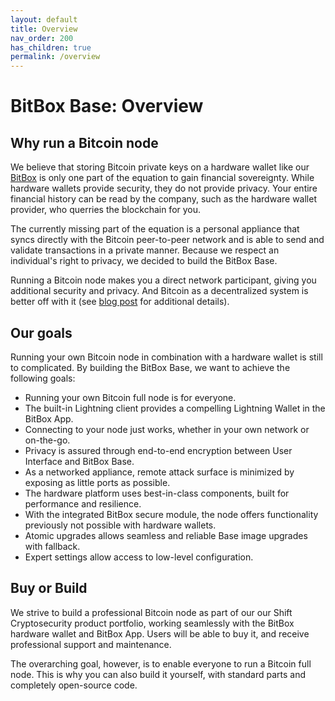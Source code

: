```yaml
---
layout: default
title: Overview
nav_order: 200
has_children: true
permalink: /overview
---
```

# BitBox Base: Overview

## Why run a Bitcoin node

We believe that storing Bitcoin private keys on a hardware wallet like our [BitBox](https://shiftcrypto.ch) is only one part of the equation to gain financial sovereignty. While hardware wallets provide security, they do not provide privacy. Your entire financial history can be read by the company, such as the hardware wallet provider, who querries the blockchain for you.

The currently missing part of the equation is a personal appliance that syncs directly with the Bitcoin peer-to-peer network and is able to send and validate transactions in a private manner. Because we respect an individual's right to privacy, we decided to build the BitBox Base.

Running a Bitcoin node makes you a direct network participant, giving you additional security and privacy. And Bitcoin as a decentralized system is better off with it (see [blog post](https://medium.com/shiftcrypto/we-need-bitcoin-full-nodes-economic-ones-fd17efcb61fb) for additional details).

## Our goals

Running your own Bitcoin node in combination with a hardware wallet is still to complicated. By building the BitBox Base, we want to achieve the following goals:

* Running your own Bitcoin full node is for everyone.
* The built-in Lightning client provides a compelling Lightning Wallet in the BitBox App.
* Connecting to your node just works, whether in your own network or on-the-go.
* Privacy is assured through end-to-end encryption between User Interface and BitBox Base.
* As a networked appliance, remote attack surface is minimized by exposing as little ports as possible.
* The hardware platform uses best-in-class components, built for performance and resilience.
* With the integrated BitBox secure module, the node offers functionality previously not possible with hardware wallets.
* Atomic upgrades allows seamless and reliable Base image upgrades with fallback.
* Expert settings allow access to low-level configuration.

## Buy or Build

We strive to build a professional Bitcoin node as part of our our Shift Cryptosecurity product portfolio, working seamlessly with the BitBox hardware wallet and BitBox App. Users will be able to buy it, and receive professional support and maintenance.

The overarching goal, however, is to enable everyone to run a Bitcoin full node. This is why you can also build it yourself, with standard parts and completely open-source code.
